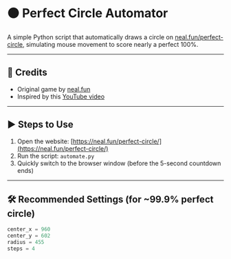 # 🟠 Perfect Circle Automator

A simple Python script that automatically draws a circle on [neal.fun/perfect-circle](https://neal.fun/perfect-circle/), simulating mouse movement to score nearly a perfect 100%.

---

## 🙏 Credits

- Original game by [neal.fun](https://neal.fun)
- Inspired by this [YouTube video](https://www.youtube.com/watch?v=8jv8nOKR_Ck)

---

## ▶️ Steps to Use

1. Open the website: [https://neal.fun/perfect-circle/](https://neal.fun/perfect-circle/)
2. Run the script: `automate.py`
3. Quickly switch to the browser window (before the 5-second countdown ends)

---

## 🛠 Recommended Settings (for ~99.9% perfect circle)

```python
center_x = 960
center_y = 602
radius = 455
steps = 4
```
